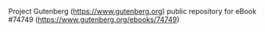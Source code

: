 Project Gutenberg (https://www.gutenberg.org) public repository for
eBook #74749 (https://www.gutenberg.org/ebooks/74749)
